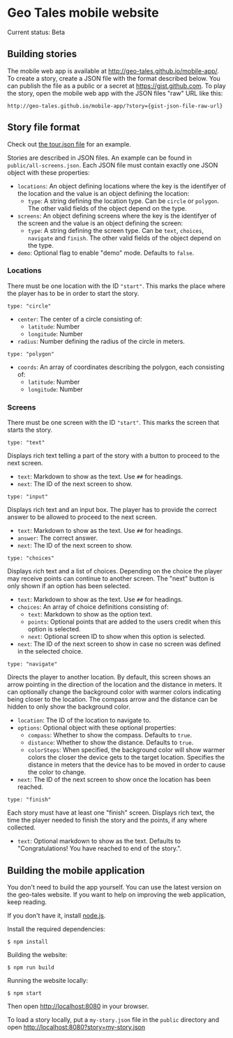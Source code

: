 # Geo Tales mobile website

Current status: Beta

## Building stories

The mobile web app is available at <http://geo-tales.github.io/mobile-app/>. To
create a story, create a JSON file with the format described below. You can
publish the file as a public or a secret at <https://gist.github.com>. To
play the story, open the mobile web app with the JSON files "raw" URL like
this:

    http://geo-tales.github.io/mobile-app/?story={gist-json-file-raw-url}

## Story file format

Check out [the tour.json file][tour] for an example.

Stories are described in JSON files. An example can be found in
`public/all-screens.json`. Each JSON file must contain exactly one JSON object
with these properties:

- `locations`: An object defining locations where the key is the identifyer of
  the location and the value is an object defining the location:
    - `type`: A string defining the location type. Can be `circle` or
      `polygon`. The other valid fields of the object depend on the type.
- `screens`: An object defining screens where the key is the identifyer of the
  screen and the value is an object defining the screen:
    - `type`: A string defining the screen type. Can be `text`, `choices`,
      `navigate` and `finish`. The other valid fields of the object depend on
      the type.
- `demo`: Optional flag to enable "demo" mode. Defaults to `false`.

### Locations

There must be one location with the ID `"start"`. This marks the place where
the player has to be in order to start the story.

`type: "circle"`

- `center`: The center of a circle consisting of:
    - `latitude`: Number
    - `longitude`: Number
- `radius`: Number defining the radius of the circle in meters.

`type: "polygon"`

- `coords`: An array of coordinates describing the polygon, each consisting of:
    - `latitude`: Number
    - `longitude`: Number

### Screens

There must be one screen with the ID `"start"`. This marks the screen that
starts the story.

`type: "text"`

Displays rich text telling a part of the story with a button to proceed to the
next screen.

- `text`: Markdown to show as the text. Use `##` for headings.
- `next`: The ID of the next screen to show.

`type: "input"`

Displays rich text and an input box. The player has to provide the correct
answer to be allowed to proceed to the next screen.

- `text`: Markdown to show as the text. Use `##` for headings.
- `answer`: The correct answer.
- `next`: The ID of the next screen to show.

`type: "choices"`

Displays rich text and a list of choices. Depending on the choice the player
may receive points can continue to another screen. The "next" button is only
shown if an option has been selected.

- `text`: Markdown to show as the text. Use `##` for headings.
- `choices`: An array of choice definitions consisting of:
    - `text`: Markdown to show as the option text.
    - `points`: Optional points that are added to the users credit when this
      option is selected.
    - `next`: Optional screen ID to show when this option is selected.
- `next`: The ID of the next screen to show in case no screen was defined in
  the selected choice.

`type: "navigate"`

Directs the player to another location. By default, this screen shows an arrow
pointing in the direction of the location and the distance in meters. It can
optionally change the background color with warmer colors indicating being
closer to the location. The compass arrow and the distance can be hidden to
only show the background color.

- `location`: The ID of the location to navigate to.
- `options`: Optional object with these optional properties:
    - `compass`: Whether to show the compass. Defaults to `true`.
    - `distance`: Whether to show the distance. Defaults to `true`.
    - `colorSteps`: When specified, the background color will show warmer
      colors the closer the device gets to the target location. Specifies the
      distance in meters that the device has to be moved in order to cause the
      color to change.
- `next`: The ID of the next screen to show once the location has been reached.

`type: "finish"`

Each story must have at least one "finish" screen. Displays rich text, the time
the player needed to finish the story and the points, if any where collected.

- `text`: Optional markdown to show as the text. Defaults to
  "Congratulations! You have reached to end of the story.".

## Building the mobile application

You don't need to build the app yourself. You can use the latest version on
the geo-tales website. If you want to help on improving the web application,
keep reading.

If you don't have it, install [node.js][].

Install the required dependencies:

    $ npm install

Building the website:

    $ npm run build

Running the website locally:

    $ npm start

Then open <http://localhost:8080> in your browser.

To load a story locally, put a `my-story.json` file in the `public` directory
and open <http://localhost:8080?story=my-story.json>

[tour]: https://github.com/geo-tales/geo-tales-mobile/blob/master/public/tour.json
[node.js]: http://nodejs.org
